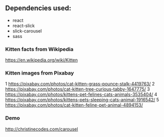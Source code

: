 ## Dependencies used:
- react
- react-slick
- slick-carousel
- sass

### Kitten facts from Wikipedia
https://en.wikipedia.org/wiki/Kitten

### Kitten images from Pixabay
1 https://pixabay.com/photos/cat-kitten-grass-pounce-stalk-4419763/
2 https://pixabay.com/photos/cat-kitten-tree-curious-tabby-1647775/
3 https://pixabay.com/photos/kittens-pet-felines-cats-animals-3535404/
4 https://pixabay.com/photos/kittens-pets-sleeping-cats-animal-1916542/
5 https://pixabay.com/photos/cat-kitten-feline-pet-animal-4894153/

### Demo
http://christinecodes.com/carousel